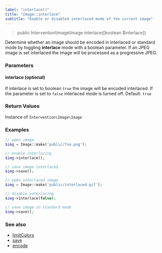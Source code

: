 ```yaml
---
label: "interlace()"
title: "Image::interlace"
subtitle: "Enable or disabled interlaced mode of the current image"
---
```


> public Intervention\Image\Image interlace([boolean $interlace])

Determine whether an image should be encoded in interlaced or standard mode by toggling **interlace** mode with a boolean parameter. If an JPEG image is set interlaced the image will be processed as a progressive JPEG.

### Parameters

#### interlace (optional)
If interlace is set to boolean `true` the image will be encoded interlaced. If the parameter is set to `false` interlaced mode is turned off. Default: `true`


### Return Values
Instance of `Intervention\Image\Image`

### Examples

```php
// open image
$img = Image::make('public/foo.png');

// enable interlacing
$img->interlace();

// save image interlaced
$img->save();

// open interlaced image
$img = Image::make('public/interlaced.gif');

// disable interlacing
$img->interlace(false);

// save image in standard mode
$img->save();
```

### See also

- [limitColors](/v2/api/limit-colors)
- [save](/v2/api/save)
- [encode](/v2/api/encode)
